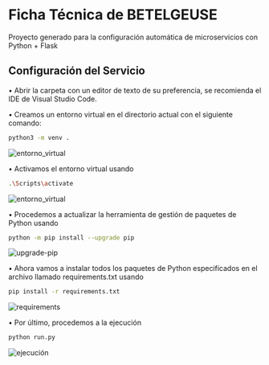 # Ficha Técnica de BETELGEUSE

Proyecto generado para la configuración automática de microservicios con Python + Flask

## Configuración del Servicio 

•	Abrir la carpeta con un editor de texto de su preferencia, se recomienda el IDE de Visual Studio Code.

•	Creamos un entorno virtual en el directorio actual con el siguiente comando:
```Bash
python3 -m venv . 
```
![entorno_virtual](https://github.com/Axitymx/23_Axity_python_flask_archetype/blob/feature/AR-12-A-BETELGEUSE-ARQUETIPO-PYTHON-FLASK/assets/environments-Python.png)

•	Activamos el entorno virtual usando 
```Bash
.\Scripts\activate
```  
![entorno_virtual](https://github.com/Axitymx/23_Axity_python_flask_archetype/blob/feature/AR-12-A-BETELGEUSE-ARQUETIPO-PYTHON-FLASK/assets/activate-environments-Python.png)

•	Procedemos a actualizar la herramienta de gestión de paquetes de Python usando 
```Bash
python -m pip install --upgrade pip
```  
![upgrade-pip](https://github.com/Axitymx/23_Axity_python_flask_archetype/blob/feature/AR-12-A-BETELGEUSE-ARQUETIPO-PYTHON-FLASK/assets/upgrade-pip.png)

•	Ahora vamos a instalar todos los paquetes de Python especificados en el archivo llamado requirements.txt usando 
```Bash
pip install -r requirements.txt
```  
![requirements](https://github.com/Axitymx/23_Axity_python_flask_archetype/blob/feature/AR-12-A-BETELGEUSE-ARQUETIPO-PYTHON-FLASK/assets/install-requirements.png)

•	Por último, procedemos a la ejecución
```Bash
python run.py  
```
![ejecución](https://github.com/Axitymx/23_Axity_python_flask_archetype/blob/feature/AR-12-A-BETELGEUSE-ARQUETIPO-PYTHON-FLASK/assets/run-project.png)
